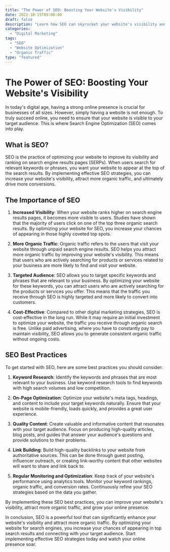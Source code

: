 ```yaml
---
title: "The Power of SEO: Boosting Your Website's Visibility"
date: 2022-10-15T09:00:00
draft: false
description: "Learn how SEO can skyrocket your website's visibility and attract more organic traffic."
categories: 
  - "Digital Marketing"
tags: 
  - "SEO"
  - "Website Optimization"
  - "Organic Traffic"
type: "featured"
---
```


# The Power of SEO: Boosting Your Website's Visibility

In today's digital age, having a strong online presence is crucial for businesses of all sizes. However, simply having a website is not enough. To truly succeed online, you need to ensure that your website is visible to your target audience. This is where Search Engine Optimization (SEO) comes into play.

## What is SEO?

SEO is the practice of optimizing your website to improve its visibility and ranking on search engine results pages (SERPs). When users search for relevant keywords or phrases, you want your website to appear at the top of the search results. By implementing effective SEO strategies, you can increase your website's visibility, attract more organic traffic, and ultimately drive more conversions.

## The Importance of SEO

1. **Increased Visibility**: When your website ranks higher on search engine results pages, it becomes more visible to users. Studies have shown that the majority of users click on one of the top three organic search results. By optimizing your website for SEO, you increase your chances of appearing in those highly coveted top spots.

2. **More Organic Traffic**: Organic traffic refers to the users that visit your website through unpaid search engine results. SEO helps you attract more organic traffic by improving your website's visibility. This means that users who are actively searching for products or services related to your business are more likely to find and visit your website.

3. **Targeted Audience**: SEO allows you to target specific keywords and phrases that are relevant to your business. By optimizing your website for these keywords, you can attract users who are actively searching for the products or services you offer. This means that the traffic you receive through SEO is highly targeted and more likely to convert into customers.

4. **Cost-Effective**: Compared to other digital marketing strategies, SEO is cost-effective in the long run. While it may require an initial investment to optimize your website, the traffic you receive through organic search is free. Unlike paid advertising, where you have to constantly pay to maintain visibility, SEO allows you to generate consistent organic traffic without ongoing costs.

## SEO Best Practices

To get started with SEO, here are some best practices you should consider:

1. **Keyword Research**: Identify the keywords and phrases that are most relevant to your business. Use keyword research tools to find keywords with high search volumes and low competition.

2. **On-Page Optimization**: Optimize your website's meta tags, headings, and content to include your target keywords naturally. Ensure that your website is mobile-friendly, loads quickly, and provides a great user experience.

3. **Quality Content**: Create valuable and informative content that resonates with your target audience. Focus on producing high-quality articles, blog posts, and guides that answer your audience's questions and provide solutions to their problems.

4. **Link Building**: Build high-quality backlinks to your website from authoritative sources. This can be done through guest posting, influencer outreach, or creating link-worthy content that other websites will want to share and link back to.

5. **Regular Monitoring and Optimization**: Keep track of your website's performance using analytics tools. Monitor your keyword rankings, organic traffic, and conversion rates. Continuously refine your SEO strategies based on the data you gather.

By implementing these SEO best practices, you can improve your website's visibility, attract more organic traffic, and grow your online presence.

In conclusion, SEO is a powerful tool that can significantly enhance your website's visibility and attract more organic traffic. By optimizing your website for search engines, you increase your chances of appearing in top search results and connecting with your target audience. Start implementing effective SEO strategies today and watch your online presence soar.
